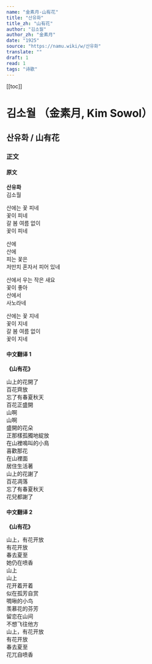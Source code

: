 ```yaml
---
name: "金素月-山有花"
title: "산유화"
title_zh: "山有花"
author: "김소월"
author_zh: "金素月"
date: "1925"
source: "https://namu.wiki/w/산유화"
translate: ""
draft: 1
read: 1
tags: "诗歌"
---
```


[[toc]]

# 김소월 （金素月, Kim Sowol）

## 산유화 / 山有花

### 正文

<!-- tabs:start -->

#### **原文**

**산유화**  
김소월  

산에는 꽃 피네  
꽃이 피네  
갈 봄 여름 없이  
꽃이 피네  

산에  
산에  
피는 꽃은  
저만치 혼자서 피어 있네  

산에서 우는 작은 새요  
꽃이 좋아  
산에서  
사노라네  

산에는 꽃 지네  
꽃이 지네  
갈 봄 여름 없이  
꽃이 지네  

#### **中文翻译 1**

**《山有花》**  

山上的花開了  
百花齊放  
忘了有春夏秋天  
百花正盛開  
山啊  
山啊  
盛開的花朵  
正那樣孤獨地綻放  
在山裡鳴叫的小鳥  
喜歡那花  
在山裡面  
居住生活著  
山上的花謝了  
百花凋落  
忘了有春夏秋天  
花兒都謝了  

#### **中文翻译 2**

**《山有花》**  

山上，有花开放  
有花开放  
春去夏至  
她仍在喷香  
山上  
山上  
花开着开着  
似在孤芳自赏  
啁啾的小鸟  
羡慕花的芬芳  
留恋在山间  
不想飞往他方  
山上，有花开放  
有花开放  
春去夏至  
花兀自喷香  

<!-- tabs:end -->

